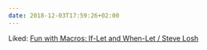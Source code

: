 ```yaml
---
date: 2018-12-03T17:59:26+02:00
---
```


Liked: [Fun with Macros: If-Let and When-Let / Steve Losh](http://stevelosh.com/blog/2018/07/fun-with-macros-if-let/)
